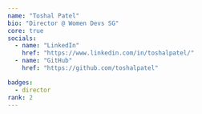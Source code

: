 ```yaml
---
name: "Toshal Patel"
bio: "Director @ Women Devs SG"
core: true
socials:
  - name: "LinkedIn"
    href: "https://www.linkedin.com/in/toshalpatel/"
  - name: "GitHub"
    href: "https://github.com/toshalpatel"

badges: 
  - director
rank: 2
---
```

